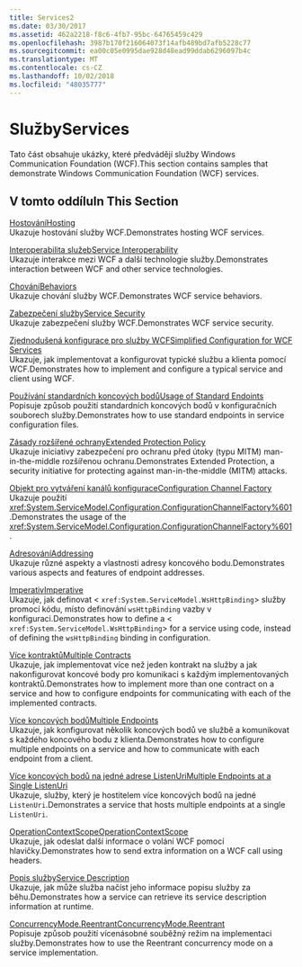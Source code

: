 ```yaml
---
title: Services2
ms.date: 03/30/2017
ms.assetid: 462a2218-f8c6-4fb7-95bc-64765459c429
ms.openlocfilehash: 3987b170f216064073f14afb489bd7afb5228c77
ms.sourcegitcommit: ea00c05e0995dae928d48ead99ddab6296097b4c
ms.translationtype: MT
ms.contentlocale: cs-CZ
ms.lasthandoff: 10/02/2018
ms.locfileid: "48035777"
---
```

# <a name="services"></a><span data-ttu-id="4f0bb-102">Služby</span><span class="sxs-lookup"><span data-stu-id="4f0bb-102">Services</span></span>
<span data-ttu-id="4f0bb-103">Tato část obsahuje ukázky, které předvádějí služby Windows Communication Foundation (WCF).</span><span class="sxs-lookup"><span data-stu-id="4f0bb-103">This section contains samples that demonstrate Windows Communication Foundation (WCF) services.</span></span>  
  
## <a name="in-this-section"></a><span data-ttu-id="4f0bb-104">V tomto oddílu</span><span class="sxs-lookup"><span data-stu-id="4f0bb-104">In This Section</span></span>  
 [<span data-ttu-id="4f0bb-105">Hostování</span><span class="sxs-lookup"><span data-stu-id="4f0bb-105">Hosting</span></span>](../../../../docs/framework/wcf/feature-details/hosting.md)  
 <span data-ttu-id="4f0bb-106">Ukazuje hostování služby WCF.</span><span class="sxs-lookup"><span data-stu-id="4f0bb-106">Demonstrates hosting WCF services.</span></span>  
  
 [<span data-ttu-id="4f0bb-107">Interoperabilita služeb</span><span class="sxs-lookup"><span data-stu-id="4f0bb-107">Service Interoperability</span></span>](../../../../docs/framework/wcf/samples/service-interoperability.md)  
 <span data-ttu-id="4f0bb-108">Ukazuje interakce mezi WCF a další technologie služby.</span><span class="sxs-lookup"><span data-stu-id="4f0bb-108">Demonstrates interaction between WCF and other service technologies.</span></span>  
  
 [<span data-ttu-id="4f0bb-109">Chování</span><span class="sxs-lookup"><span data-stu-id="4f0bb-109">Behaviors</span></span>](../../../../docs/framework/wcf/samples/behaviors.md)  
 <span data-ttu-id="4f0bb-110">Ukazuje chování služby WCF.</span><span class="sxs-lookup"><span data-stu-id="4f0bb-110">Demonstrates WCF service behaviors.</span></span>  
  
 [<span data-ttu-id="4f0bb-111">Zabezpečení služby</span><span class="sxs-lookup"><span data-stu-id="4f0bb-111">Service Security</span></span>](../../../../docs/framework/wcf/samples/service-security.md)  
 <span data-ttu-id="4f0bb-112">Ukazuje zabezpečení služby WCF.</span><span class="sxs-lookup"><span data-stu-id="4f0bb-112">Demonstrates WCF service security.</span></span>  
  
 [<span data-ttu-id="4f0bb-113">Zjednodušená konfigurace pro služby WCF</span><span class="sxs-lookup"><span data-stu-id="4f0bb-113">Simplified Configuration for WCF Services</span></span>](../../../../docs/framework/wcf/samples/simplified-configuration-for-wcf-services.md)  
 <span data-ttu-id="4f0bb-114">Ukazuje, jak implementovat a konfigurovat typické službu a klienta pomocí WCF.</span><span class="sxs-lookup"><span data-stu-id="4f0bb-114">Demonstrates how to implement and configure a typical service and client using WCF.</span></span>  
  
 [<span data-ttu-id="4f0bb-115">Používání standardních koncových bodů</span><span class="sxs-lookup"><span data-stu-id="4f0bb-115">Usage of Standard Endoints</span></span>](../../../../docs/framework/wcf/samples/usage-of-standard-endpoints.md)  
 <span data-ttu-id="4f0bb-116">Popisuje způsob použití standardních koncových bodů v konfiguračních souborech služby.</span><span class="sxs-lookup"><span data-stu-id="4f0bb-116">Demonstrates how to use standard endpoints in service configuration files.</span></span>
  
 [<span data-ttu-id="4f0bb-117">Zásady rozšířené ochrany</span><span class="sxs-lookup"><span data-stu-id="4f0bb-117">Extended Protection Policy</span></span>](../../../../docs/framework/wcf/samples/extended-protection-policy.md)  
 <span data-ttu-id="4f0bb-118">Ukazuje iniciativy zabezpečení pro ochranu před útoky (typu MITM) man-in-the-middle rozšířenou ochranu.</span><span class="sxs-lookup"><span data-stu-id="4f0bb-118">Demonstrates Extended Protection, a security initiative for protecting against man-in-the-middle (MITM) attacks.</span></span>  
  
 [<span data-ttu-id="4f0bb-119">Objekt pro vytváření kanálů konfigurace</span><span class="sxs-lookup"><span data-stu-id="4f0bb-119">Configuration Channel Factory</span></span>](../../../../docs/framework/wcf/samples/configuration-channel-factory.md)  
 <span data-ttu-id="4f0bb-120">Ukazuje použití <xref:System.ServiceModel.Configuration.ConfigurationChannelFactory%601>.</span><span class="sxs-lookup"><span data-stu-id="4f0bb-120">Demonstrates the usage of the <xref:System.ServiceModel.Configuration.ConfigurationChannelFactory%601>.</span></span>  
  
 [<span data-ttu-id="4f0bb-121">Adresování</span><span class="sxs-lookup"><span data-stu-id="4f0bb-121">Addressing</span></span>](../../../../docs/framework/wcf/samples/addressing.md)  
 <span data-ttu-id="4f0bb-122">Ukazuje různé aspekty a vlastnosti adresy koncového bodu.</span><span class="sxs-lookup"><span data-stu-id="4f0bb-122">Demonstrates various aspects and features of endpoint addresses.</span></span>  
  
 [<span data-ttu-id="4f0bb-123">Imperativ</span><span class="sxs-lookup"><span data-stu-id="4f0bb-123">Imperative</span></span>](../../../../docs/framework/wcf/samples/imperative.md)  
 <span data-ttu-id="4f0bb-124">Ukazuje, jak definovat <<!--zz xref:System.ServiceModel.WsHttpBinding --> `xref:System.ServiceModel.WsHttpBinding`> služby promocí kódu, místo definování `wsHttpBinding` vazby v konfiguraci.</span><span class="sxs-lookup"><span data-stu-id="4f0bb-124">Demonstrates how to define a <<!--zz xref:System.ServiceModel.WsHttpBinding --> `xref:System.ServiceModel.WsHttpBinding`> for a service using code, instead of defining the `wsHttpBinding` binding in configuration.</span></span>  
  
 [<span data-ttu-id="4f0bb-125">Více kontraktů</span><span class="sxs-lookup"><span data-stu-id="4f0bb-125">Multiple Contracts</span></span>](../../../../docs/framework/wcf/samples/multiple-contracts.md)  
 <span data-ttu-id="4f0bb-126">Ukazuje, jak implementovat více než jeden kontrakt na služby a jak nakonfigurovat koncové body pro komunikaci s každým implementovaných kontraktů.</span><span class="sxs-lookup"><span data-stu-id="4f0bb-126">Demonstrates how to implement more than one contract on a service and how to configure endpoints for communicating with each of the implemented contracts.</span></span>  
  
 [<span data-ttu-id="4f0bb-127">Více koncových bodů</span><span class="sxs-lookup"><span data-stu-id="4f0bb-127">Multiple Endpoints</span></span>](../../../../docs/framework/wcf/samples/multiple-endpoints.md)  
 <span data-ttu-id="4f0bb-128">Ukazuje, jak konfigurovat několik koncových bodů ve službě a komunikovat s každého koncového bodu z klienta.</span><span class="sxs-lookup"><span data-stu-id="4f0bb-128">Demonstrates how to configure multiple endpoints on a service and how to communicate with each endpoint from a client.</span></span>  
  
 [<span data-ttu-id="4f0bb-129">Více koncových bodů na jedné adrese ListenUri</span><span class="sxs-lookup"><span data-stu-id="4f0bb-129">Multiple Endpoints at a Single ListenUri</span></span>](../../../../docs/framework/wcf/samples/multiple-endpoints-at-a-single-listenuri.md)  
 <span data-ttu-id="4f0bb-130">Ukazuje, služby, který je hostitelem více koncových bodů na jedné `ListenUri`.</span><span class="sxs-lookup"><span data-stu-id="4f0bb-130">Demonstrates a service that hosts multiple endpoints at a single `ListenUri`.</span></span>  
  
 [<span data-ttu-id="4f0bb-131">OperationContextScope</span><span class="sxs-lookup"><span data-stu-id="4f0bb-131">OperationContextScope</span></span>](../../../../docs/framework/wcf/samples/operationcontextscope.md)  
 <span data-ttu-id="4f0bb-132">Ukazuje, jak odeslat další informace o volání WCF pomocí hlavičky.</span><span class="sxs-lookup"><span data-stu-id="4f0bb-132">Demonstrates how to send extra information on a WCF call using headers.</span></span>  
  
 [<span data-ttu-id="4f0bb-133">Popis služby</span><span class="sxs-lookup"><span data-stu-id="4f0bb-133">Service Description</span></span>](../../../../docs/framework/wcf/samples/service-description.md)  
 <span data-ttu-id="4f0bb-134">Ukazuje, jak může služba načíst jeho informace popisu služby za běhu.</span><span class="sxs-lookup"><span data-stu-id="4f0bb-134">Demonstrates how a service can retrieve its service description information at runtime.</span></span>  
  
 [<span data-ttu-id="4f0bb-135">ConcurrencyMode.Reentrant</span><span class="sxs-lookup"><span data-stu-id="4f0bb-135">ConcurrencyMode.Reentrant</span></span>](../../../../docs/framework/wcf/samples/concurrencymode-reentrant.md)  
 <span data-ttu-id="4f0bb-136">Popisuje způsob použití vícenásobné souběžný režim na implementaci služby.</span><span class="sxs-lookup"><span data-stu-id="4f0bb-136">Demonstrates how to use the Reentrant concurrency mode on a service implementation.</span></span>

